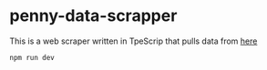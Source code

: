 # penny-data-scrapper

This is a web scraper written in TpeScrip that pulls data from [here](https://stock-screener.org/high-volume-penny-stocks.aspx)

`npm run dev`
